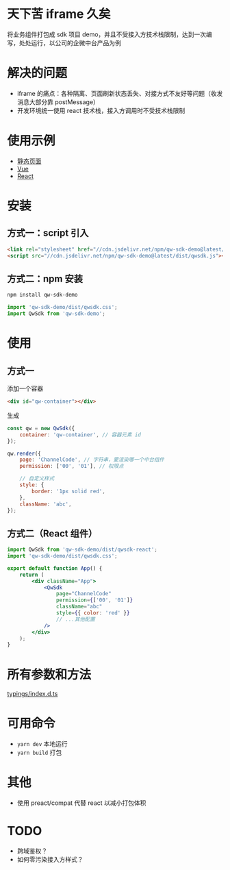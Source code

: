 # 天下苦 iframe 久矣

将业务组件打包成 sdk 项目 demo，并且不受接入方技术栈限制，达到一次编写，处处运行，以公司的企微中台产品为例

# 解决的问题

-   iframe 的痛点：各种隔离、页面刷新状态丢失、对接方式不友好等问题（收发消息大部分靠 postMessage）
-   开发环境统一使用 react 技术栈，接入方调用时不受技术栈限制

# 使用示例

-   [静态页面](https://codesandbox.io/s/qw-sdk-demo-static-shc61?file=/index.html)
-   [Vue](https://codesandbox.io/s/qw-sdk-demo-vue-hxqhe?file=/src/App.vue)
-   [React](https://codesandbox.io/s/qw-sdk-demo-react-fk63m?file=/src/App.js)

# 安装

## 方式一：script 引入

```html
<link rel="stylesheet" href="//cdn.jsdelivr.net/npm/qw-sdk-demo@latest/dist/qwsdk.css" />
<script src="//cdn.jsdelivr.net/npm/qw-sdk-demo@latest/dist/qwsdk.js"></script>
```

## 方式二：npm 安装

```sh
npm install qw-sdk-demo
```

```js
import 'qw-sdk-demo/dist/qwsdk.css';
import QwSdk from 'qw-sdk-demo';
```

# 使用

## 方式一

添加一个容器

```html
<div id="qw-container"></div>
```

生成

```javascript
const qw = new QwSdk({
    container: 'qw-container', // 容器元素 id
});

qw.render({
    page: 'ChannelCode', // 字符串，要渲染哪一个中台组件
    permission: ['00', '01'], // 权限点

    // 自定义样式
    style: {
        border: '1px solid red',
    },
    className: 'abc',
});
```

## 方式二（React 组件）

```jsx
import QwSdk from 'qw-sdk-demo/dist/qwsdk-react';
import 'qw-sdk-demo/dist/qwsdk.css';

export default function App() {
    return (
        <div className="App">
            <QwSdk
                page="ChannelCode"
                permission={['00', '01']}
                className="abc"
                style={{ color: 'red' }}
                // ...其他配置
            />
        </div>
    );
}
```

# 所有参数和方法

[typings/index.d.ts](https://github.com/qxtang/qw-sdk-demo/blob/master/typings/index.d.ts)

# 可用命令

-   `yarn dev` 本地运行
-   `yarn build` 打包

# 其他

-   使用 preact/compat 代替 react 以减小打包体积

# TODO

-   跨域鉴权？
-   如何零污染接入方样式？
